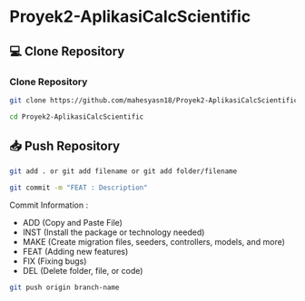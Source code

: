 # Proyek2-AplikasiCalcScientific

## 💻 Clone Repository
### Clone Repository
```bash
git clone https://github.com/mahesyasn18/Proyek2-AplikasiCalcScientific.git
```
```bash
cd Proyek2-AplikasiCalcScientific
```

## 📥 Push Repository
```bash
git add . or git add filename or git add folder/filename
```
```bash
git commit -m "FEAT : Description"
```
Commit Information : 
- ADD (Copy and Paste File)
- INST (Install the package or technology needed)
- MAKE (Create migration files, seeders, controllers, models, and more)
- FEAT (Adding new features)
- FIX (Fixing bugs)
- DEL (Delete folder, file, or code)

```bash
git push origin branch-name
```
